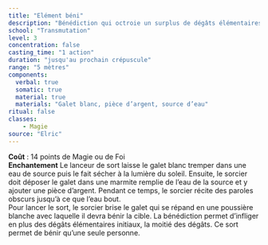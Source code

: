 ```yaml
---
title: "Elément béni"
description: "Bénédiction qui octroie un surplus de dégâts élémentaires."
school: "Transmutation"
level: 3
concentration: false
casting_time: "1 action"
duration: "jusqu'au prochain crépuscule"
range: "5 mètres"
components:
  verbal: true
  somatic: true
  material: true
  materials: "Galet blanc, pièce d’argent, source d’eau"
ritual: false
classes:
    - Magie
source: "Elric"
---
```

**Coût** : 14 points de Magie ou de Foi  
**Enchantement** Le lanceur de sort laisse le galet blanc tremper dans une eau de source puis le fait sécher à la lumière du soleil. Ensuite, le sorcier doit déposer le galet dans une marmite remplie de l’eau de la source et y ajouter une pièce d’argent. Pendant ce temps, le sorcier récite des paroles obscurs jusqu’à ce que l’eau bout.   
Pour lancer le sort, le sorcier brise le galet qui se répand en une poussière blanche avec laquelle il devra bénir la cible. La bénédiction permet d’infliger en plus des dégâts élémentaires initiaux, la moitié des dégâts. Ce sort permet de bénir qu’une seule personne.  
